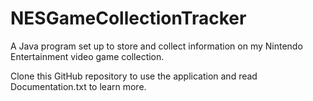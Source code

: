 # NESGameCollectionTracker
A Java program set up to store and collect information on my Nintendo Entertainment video game collection.

Clone this GitHub repository to use the application and read Documentation.txt to learn more.

